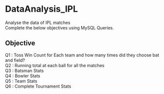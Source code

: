 # DataAnalysis_IPL
Analyse the data of IPL matches <br>
Complete the below objectives using MySQL Queries.

## Objective
Q1 : Toss Win Count for Each team and how many times did they choose bat and field? <br>
Q2 : Running total at each ball for all the matches <br>
Q3 : Batsman Stats <br>
Q4 : Bowler Stats <br>
Q5 : Team Stats <br>
Q6 : Complete Tournament Stats <br>

